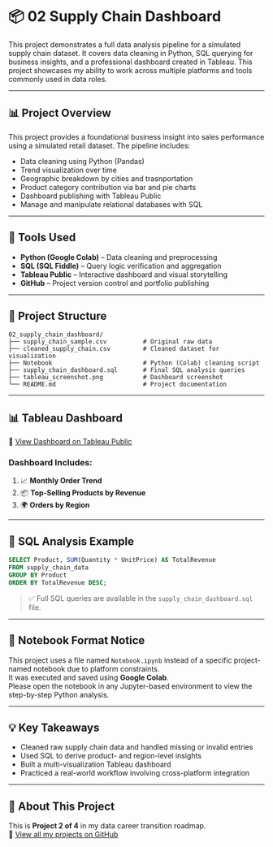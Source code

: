 # 📦 02 Supply Chain Dashboard

This project demonstrates a full data analysis pipeline for a simulated supply chain dataset. It covers data cleaning in Python, SQL querying for business insights, and a professional dashboard created in Tableau. This project showcases my ability to work across multiple platforms and tools commonly used in data roles.

---
## 📊 Project Overview

This project provides a foundational business insight into sales performance using a simulated retail dataset. The pipeline includes:

- Data cleaning using Python (Pandas)
- Trend visualization over time
- Geographic breakdown by cities and trasnportation
- Product category contribution via bar and pie charts
- Dashboard publishing with Tableau Public
- Manage and manipulate relational databases with SQL
  
---

## 🔧 Tools Used

- **Python (Google Colab)** – Data cleaning and preprocessing  
- **SQL (SQL Fiddle)** – Query logic verification and aggregation  
- **Tableau Public** – Interactive dashboard and visual storytelling  
- **GitHub** – Project version control and portfolio publishing

---

## 📁 Project Structure

```
02_supply_chain_dashboard/
├── supply_chain_sample.csv          # Original raw data
├── cleaned_supply_chain.csv         # Cleaned dataset for visualization
├── Notebook                         # Python (Colab) cleaning script
├── supply_chain_dashboard.sql       # Final SQL analysis queries
├── tableau_screenshot.png           # Dashboard screenshot
└── README.md                        # Project documentation
```

---

## 📊 Tableau Dashboard

🔗 [View Dashboard on Tableau Public](https://public.tableau.com/app/profile/zheng.lyu6601/viz/SupplyChainDashboard_17487579608020/SupplyChainDashboard)

### Dashboard Includes:
1. 📈 **Monthly Order Trend**
2. 📦 **Top-Selling Products by Revenue**
3. 🌍 **Orders by Region**

---

## 🧪 SQL Analysis Example

```sql
SELECT Product, SUM(Quantity * UnitPrice) AS TotalRevenue
FROM supply_chain_data
GROUP BY Product
ORDER BY TotalRevenue DESC;
```

> ✅ Full SQL queries are available in the `supply_chain_dashboard.sql` file.

---

## 📓 Notebook Format Notice

This project uses a file named `Notebook.ipynb` instead of a specific project-named notebook due to platform constraints.  
It was executed and saved using **Google Colab**.  
Please open the notebook in any Jupyter-based environment to view the step-by-step Python analysis.

---

## 💡 Key Takeaways

- Cleaned raw supply chain data and handled missing or invalid entries  
- Used SQL to derive product- and region-level insights  
- Built a multi-visualization Tableau dashboard  
- Practiced a real-world workflow involving cross-platform integration

---

## 📌 About This Project

This is **Project 2 of 4** in my data career transition roadmap.  
🔗 [View all my projects on GitHub](https://github.com/ZhengLyu-Data/Lvzheng-Wuhan-Data)
